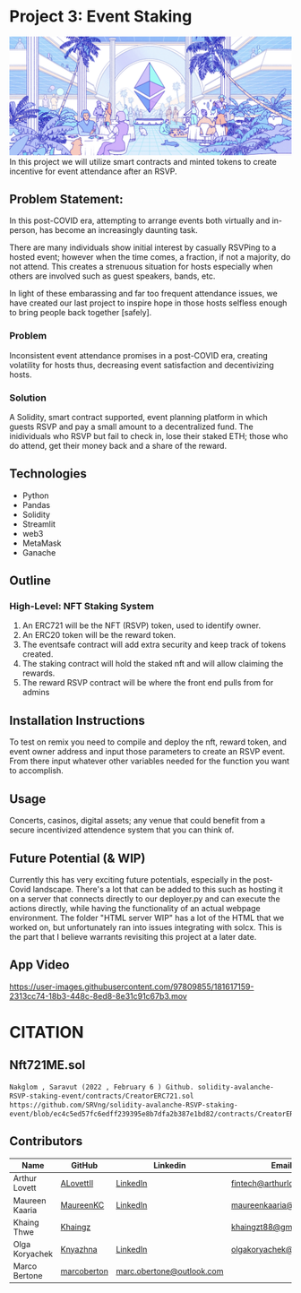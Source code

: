 # Project 3: Event Staking
![](Resources/hero.png)
In this project we will utilize smart contracts and minted tokens to create incentive for event attendance after an RSVP.


## Problem Statement:
In this post-COVID era, attempting to arrange events both virtually and in-person, has become an increasingly daunting task. 

There are many individuals show initial interest by casually RSVPing to a hosted event; however when the time comes, a fraction, if not a majority, do not attend. This creates a strenuous situation for hosts especially when others are involved such as guest speakers, bands, etc.

In light of these embarassing and far too frequent attendance issues, we have created our last project to inspire hope in those hosts selfless enough to bring people back together [safely]. 

### Problem
Inconsistent event attendance promises in a post-COVID era, creating volatility for hosts thus, decreasing event satisfaction and decentivizing hosts.

### Solution
A Solidity, smart contract supported, event planning platform in which guests RSVP and pay a small amount to a decentralized fund. The inidividuals who RSVP but fail to check in, lose their staked ETH; those who do attend, get their money back and a share of the reward.


## Technologies
* Python 
* Pandas
* Solidity
* Streamlit
* web3
* MetaMask
* Ganache


## Outline
### High-Level: NFT Staking System
1.  An ERC721 will be the NFT (RSVP) token, used to identify owner.
2.  An ERC20 token will be the reward token.
3.	The eventsafe contract will add extra security and keep track of tokens created.
4.  The staking contract will hold the staked nft and will allow claiming the rewards.
5.	The reward RSVP contract will be where the front end pulls from for admins

## Installation Instructions
To test on remix you need to compile and deploy the nft, reward token, and event owner address and input those parameters to create an RSVP event.  From there input whatever other variables needed for the function you want to accomplish.

## Usage 
Concerts, casinos, digital assets; any venue that could benefit from a secure incentivized attendence system that you can think of.

## Future Potential (& WIP)
Currently this has very exciting future potentials, especially in the post-Covid landscape.  There's a lot that can be added to this such as hosting it on a server that connects directly to our deployer.py and can execute the actions directly, while having the functionality of an actual webpage environment.  The folder "HTML server WIP" has a lot of the HTML that we worked on, but unfortunately ran into issues integrating with solcx.  This is the part that I believe warrants revisiting this project at a later date.

## App Video


https://user-images.githubusercontent.com/97809855/181617159-2313cc74-18b3-448c-8ed8-8e31c91c67b3.mov




# CITATION

## Nft721ME.sol
    
    Nakglom , Saravut (2022 , February 6 ) Github. solidity-avalanche-RSVP-staking-event/contracts/CreatorERC721.sol 
    https://github.com/SRVng/solidity-avalanche-RSVP-staking-event/blob/ec4c5ed57fc6edff239395e8b7dfa2b387e1bd82/contracts/CreatorERC721.sol





## Contributors
| Name | GitHub | Linkedin | Email |
| ---- | ------ | -------- | ----- |
| Arthur Lovett | [ALovettII](https://github.com/ALovettII) | [LinkedIn](https://www.linkedin.com/in/arthurlovett/) | fintech@arthurlovett.com |
| Maureen Kaaria | [MaureenKC](https://github.com/MaureenKC) | [LinkedIn](https://www.linkedin.com/in/maureen-callahan/) | maureenkaaria@gmail.com |
| Khaing Thwe | [Khaingz](https://github.com/Khaingz) |    | khaingzt88@gmail.com | 
| Olga Koryachek | [Knyazhna](https://github.com/Knyazhna) | [LinkedIn](https://www.linkedin.com/in/olga-koryachek-a74b1877/?msgOverlay=true) | olgakoryachek@live.com | 
| Marco Bertone | [marcoberton](https://github.com/marcoberton) | marc.obertone@outlook.com  |

